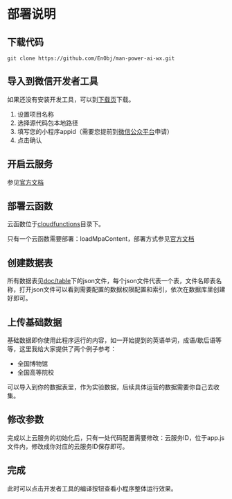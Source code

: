 # 部署说明

## 下载代码

```
git clone https://github.com/EnObj/man-power-ai-wx.git
```

## 导入到微信开发者工具

如果还没有安装开发工具，可以到[下载页](https://developers.weixin.qq.com/miniprogram/dev/devtools/download.html)下载。

1. 设置项目名称
2. 选择源代码包本地路径
3. 填写您的小程序appid（需要您提前到[微信公众平台](https://mp.weixin.qq.com)申请）
4. 点击确认

## 开启云服务

参见[官方文档](https://developers.weixin.qq.com/miniprogram/dev/wxcloud/basis/getting-started.html)

## 部署云函数

云函数位于[cloudfunctions]('./cloudfunctions')目录下。

只有一个云函数需要部署：loadMpaContent，部署方式参见[官方文档](https://developers.weixin.qq.com/miniprogram/dev/wxcloud/basis/getting-started.html)

## 创建数据表

所有数据表见[doc/table]('doc/table')下的json文件，每个json文件代表一个表，文件名即表名称，打开json文件可以看到需要配置的数据权限配置和索引，依次在数据库里创建好即可。

## 上传基础数据

基础数据即你使用此程序运行的内容，如一开始提到的英语单词，成语/歇后语等等，这里我给大家提供了两个例子参考：

- 全国博物馆
- 全国高等院校

可以导入到你的数据表里，作为实验数据，后续具体运营的数据需要你自己去收集。

## 修改参数

完成以上云服务的初始化后，只有一处代码配置需要修改：云服务ID，位于app.js文件内，修改成你对应的云服务ID保存即可。

## 完成

此时可以点击开发者工具的编译按钮查看小程序整体运行效果。